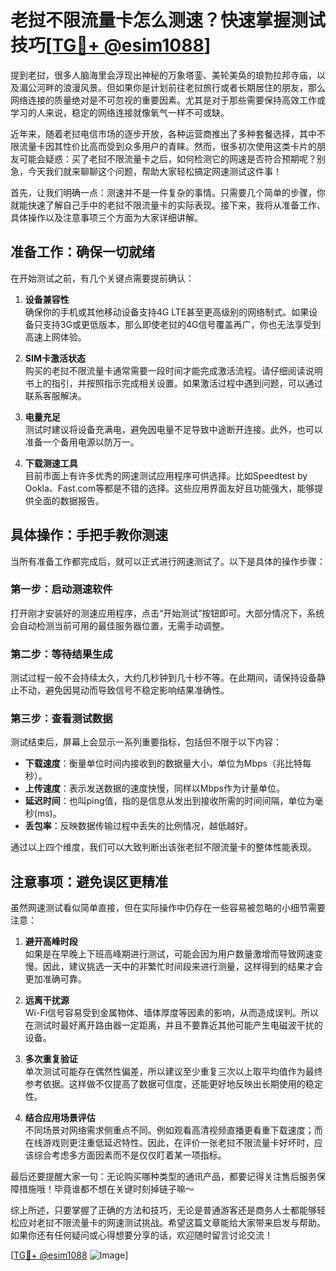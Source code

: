 # 老挝不限流量卡怎么测速？快速掌握测试技巧[[TG💪+ @esim1088](https://t.me/s/esim1088)]

提到老挝，很多人脑海里会浮现出神秘的万象塔銮、美轮美奂的琅勃拉邦寺庙，以及湄公河畔的浪漫风景。但如果你是计划前往老挝旅行或者长期居住的朋友，那么网络连接的质量绝对是不可忽视的重要因素。尤其是对于那些需要保持高效工作或学习的人来说，稳定的网络连接就像氧气一样不可或缺。

近年来，随着老挝电信市场的逐步开放，各种运营商推出了多种套餐选择，其中不限流量卡因其性价比高而受到众多用户的青睐。然而，很多初次使用这类卡片的朋友可能会疑惑：买了老挝不限流量卡之后，如何检测它的网速是否符合预期呢？别急，今天我们就来聊聊这个问题，帮助大家轻松搞定网速测试这件事！

首先，让我们明确一点：测速并不是一件复杂的事情。只需要几个简单的步骤，你就能快速了解自己手中的老挝不限流量卡的实际表现。接下来，我将从准备工作、具体操作以及注意事项三个方面为大家详细讲解。

## 准备工作：确保一切就绪

在开始测试之前，有几个关键点需要提前确认：

1. **设备兼容性**  
   确保你的手机或其他移动设备支持4G LTE甚至更高级别的网络制式。如果设备只支持3G或更低版本，那么即使老挝的4G信号覆盖再广，你也无法享受到高速上网体验。

2. **SIM卡激活状态**  
   购买的老挝不限流量卡通常需要一段时间才能完成激活流程。请仔细阅读说明书上的指引，并按照指示完成相关设置。如果激活过程中遇到问题，可以通过联系客服解决。

3. **电量充足**  
   测试时建议将设备充满电，避免因电量不足导致中途断开连接。此外，也可以准备一个备用电源以防万一。

4. **下载测速工具**  
   目前市面上有许多优秀的网速测试应用程序可供选择。比如Speedtest by Ookla、Fast.com等都是不错的选择。这些应用界面友好且功能强大，能够提供全面的数据报告。

## 具体操作：手把手教你测速

当所有准备工作都完成后，就可以正式进行网速测试了。以下是具体的操作步骤：

### 第一步：启动测速软件
打开刚才安装好的测速应用程序，点击“开始测试”按钮即可。大部分情况下，系统会自动检测当前可用的最佳服务器位置，无需手动调整。

### 第二步：等待结果生成
测试过程一般不会持续太久，大约几秒钟到几十秒不等。在此期间，请保持设备静止不动，避免因晃动而导致信号不稳定影响结果准确性。

### 第三步：查看测试数据
测试结束后，屏幕上会显示一系列重要指标，包括但不限于以下内容：
- **下载速度**：衡量单位时间内接收到的数据量大小，单位为Mbps（兆比特每秒）。
- **上传速度**：表示发送数据的速度快慢，同样以Mbps作为计量单位。
- **延迟时间**：也叫ping值，指的是信息从发出到接收所需的时间间隔，单位为毫秒(ms)。
- **丢包率**：反映数据传输过程中丢失的比例情况，越低越好。

通过以上四个维度，我们可以大致判断出该张老挝不限流量卡的整体性能表现。

## 注意事项：避免误区更精准

虽然网速测试看似简单直接，但在实际操作中仍存在一些容易被忽略的小细节需要注意：

1. **避开高峰时段**  
   如果是在早晚上下班高峰期进行测试，可能会因为用户数量激增而导致网速变慢。因此，建议挑选一天中的非繁忙时间段来进行测量，这样得到的结果才会更加准确可靠。

2. **远离干扰源**  
   Wi-Fi信号容易受到金属物体、墙体厚度等因素的影响，从而造成误判。所以在测试时最好离开路由器一定距离，并且不要靠近其他可能产生电磁波干扰的设备。

3. **多次重复验证**  
   单次测试可能存在偶然性偏差，所以建议至少重复三次以上取平均值作为最终参考依据。这样做不仅提高了数据可信度，还能更好地反映出长期使用的稳定性。

4. **结合应用场景评估**  
   不同场景对网络需求侧重点不同。例如观看高清视频直播更看重下载速度；而在线游戏则更注重低延迟特性。因此，在评价一张老挝不限流量卡好坏时，应该综合考虑多方面因素而不是仅仅盯着某一项指标。

最后还要提醒大家一句：无论购买哪种类型的通讯产品，都要记得关注售后服务保障措施哦！毕竟谁都不想在关键时刻掉链子嘛～

综上所述，只要掌握了正确的方法和技巧，无论是普通游客还是商务人士都能够轻松应对老挝不限流量卡的网速测试挑战。希望这篇文章能给大家带来启发与帮助。如果你还有任何疑问或心得想要分享的话，欢迎随时留言讨论交流！

[[TG💪+ @esim1088](https://t.me/s/esim1088) ![Image](https://i.postimg.cc/4NQfJmqS/Snipaste-2025-05-13-00-14-12.png)]